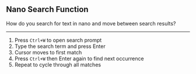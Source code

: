 ## Nano Search Function

How do you search for text in nano and move between search results?

---

1. Press `Ctrl+W` to open search prompt
2. Type the search term and press Enter
3. Cursor moves to first match
4. Press `Ctrl+W` then Enter again to find next occurrence
5. Repeat to cycle through all matches

